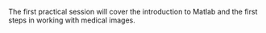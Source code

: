 The first practical session will cover the introduction to Matlab and the first steps in working with medical images.
